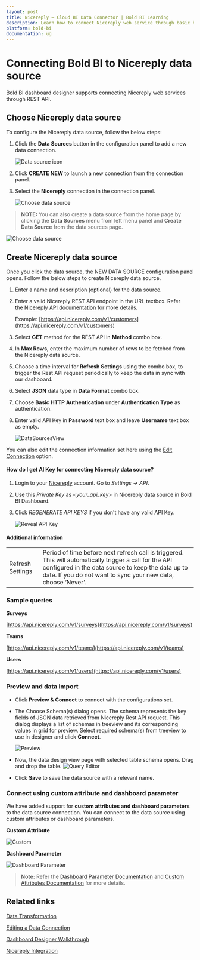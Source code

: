 ```yaml
---
layout: post
title: Nicereply – Cloud BI Data Connector | Bold BI Learning
description: Learn how to connect Nicereply web service through basic http authentication with Bold BI Cloud and create data source.
platform: bold-bi
documentation: ug
---
```


# Connecting Bold BI to Nicereply data source
Bold BI dashboard designer supports connecting Nicereply web services through REST API.

## Choose Nicereply data source
To configure the Nicereply data source, follow the below steps:
1. Click the **Data Sources** button in the configuration panel to add a new data connection.

   ![Data source icon](/static/assets/working-with-datasource/data-connectors/images/common/DataSourcesIcon.png)

2. Click **CREATE NEW** to launch a new connection from the connection panel.
3. Select the **Nicereply** connection in the connection panel.

   ![Choose data source](/static/assets/working-with-datasource/data-connectors/images/Nicereply/ChooseDS.png)

> **NOTE:**  You can also create a data source from the home page by clicking the **Data Sources** menu from left menu panel and **Create Data Source** from the data sources page.

   ![Choose data source](/static/assets/working-with-datasource/data-connectors/images/Nicereply/ChooseDS_server.png)

## Create Nicereply data source
Once you click the data source, the NEW DATA SOURCE configuration panel opens. Follow the below steps to create Nicereply data source.
1. Enter a name and description (optional) for the data source.
2. Enter a valid Nicereply REST API endpoint in the URL textbox. Refer the [Nicereply API documentation](https://api.nicereply.com/docs/v1/#get-started) for more details.

    Example: [https://api.nicereply.com/v1/customers](https://api.nicereply.com/v1/customers)  

3. Select **GET** method for the REST API in **Method** combo box.
4. In **Max Rows**, enter the maximum number of rows to be fetched from the Nicereply data source.
5. Choose a time interval for **Refresh Settings** using the combo box, to trigger the Rest API request periodically to keep the data in sync with our dashboard.  
6. Select **JSON** data type in **Data Format** combo box.
7. Choose **Basic HTTP Authentication** under **Authentication Type** as authentication.
8. Enter valid API Key in **Password** text box and leave **Username** text box as empty.

    ![DataSourcesView](/static/assets/working-with-datasource/data-connectors/images/Nicereply/DataSourcesView.png)

You can also edit the connection information set here using the [Edit Connection](/working-with-data-sources/editing-a-data-connection/) option.

#### How do I get AI Key for connecting Nicereply data source?

1. Login to your [Nicereply](https://admin.nicereply.com/admin/login) account. Go to *Settings -> API*.
2. Use this *Private Key* as *&lt;your_api_key&gt;* in Nicereply data source in Bold BI Dashboard.
3. Click *REGENERATE API KEYS* if you don't have any valid API Key.

   ![Reveal API Key](/static/assets/working-with-datasource/data-connectors/images/Nicereply/APIKey.png)

#### Additional information
<table width="600">
<tr>
<td>
Refresh Settings
</td>
<td>
Period of time before next refresh call is triggered. This will automatically trigger a call for the API configured in the data source to keep the data up to date. If you do not want to sync your new data, choose ‘Never’.
</td>
</tr>
</table>

### Sample queries

**Surveys**

[https://api.nicereply.com/v1/surveys](https://api.nicereply.com/v1/surveys)

**Teams**

[https://api.nicereply.com/v1/teams](https://api.nicereply.com/v1/teams)

**Users**

[https://api.nicereply.com/v1/users](https://api.nicereply.com/v1/users)

### Preview and data import
* Click **Preview & Connect** to connect with the configurations set.
* The Choose Schema(s) dialog opens. The schema represents the key fields of JSON data retrieved from Nicereply Rest API request. This dialog displays a list of schemas in treeview and its corresponding values in grid for preview. Select required schema(s) from treeview to use in designer and click **Connect**.

   ![Preview](/static/assets/working-with-datasource/data-connectors/images/common/Preview.png)

* Now, the data design view page with selected table schema opens. Drag and drop the table.
   ![Query Editor](/static/assets/working-with-datasource/data-connectors/images/common/QueryEditor.png)

* Click **Save** to save the data source with a relevant name.

### Connect using custom attribute and dashboard parameter

We have added support for **custom attributes and dashboard parameters** to the data source connection. You can connect to the data source using custom attributes or dashboard parameters.

**Custom Attribute**

![Custom](/static/assets/working-with-datasource/data-connectors/images/Nicereply/Custom.png)

**Dashboard Parameter**

![Dashboard Parameter](/static/assets/working-with-datasource/data-connectors/images/Nicereply/Dashboardparameter.png)

>**Note:** Refer the [Dashboard Parameter Documentation](https://help.boldbi.com/working-with-data-sources/dashboard-parameter/) and [Custom Attributes Documentation](https://help.boldbi.com/working-with-data-sources/configuring-custom-attribute/) for more details.

## Related links
[Data Transformation](/working-with-data-sources/data-modeling/joining-table/)

[Editing a Data Connection](/working-with-data-sources/editing-a-data-connection/)   

[Dashboard Designer Walkthrough](/getting-started/creating-dashboard/)

[Nicereply Integration](https://www.boldbi.com/integrations/nicereply?utm_source=syncfusion&utm_medium=documentation&utm_campaign=boldbinicereplyintegration)